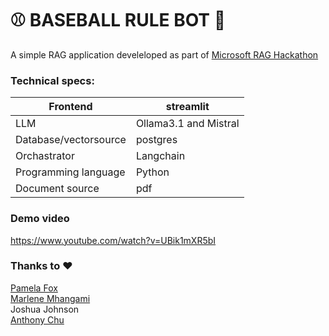 # :baseball: BASEBALL RULE BOT :robot:

A simple RAG application develeloped as part of [Microsoft RAG Hackathon](https://github.com/microsoft/RAG_Hack/)

### Technical specs:
| Frontend | streamlit |
| --- | --- |
| LLM | Ollama3.1 and Mistral |
| Database/vectorsource | postgres |
| Orchastrator | Langchain |
| Programming language | Python |
| Document source | pdf |

### Demo video
https://www.youtube.com/watch?v=UBik1mXR5bI


### Thanks to :heart:
[Pamela Fox](https://github.com/pamelafox)
<br>
[Marlene Mhangami](https://github.com/marlenezw)
<br>
Joshua Johnson
<br>
[Anthony Chu](https://github.com/anthonychu)
<br>

